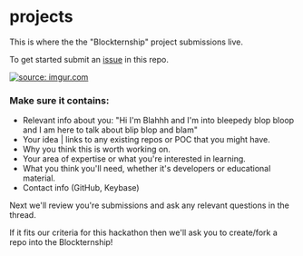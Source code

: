 # projects
This is where the the "Blockternship" project submissions live. 

To get started submit an [issue](https://github.com/Blockternship/projects/issues/new?title=Your%20Amazing%20Ethereum%20Idea!!!&body=Tell%20us%20what%20your%20project%20is%20all%20about%20?) in this repo. 


<a href="https://imgur.com/dXooDOE"><img src="https://i.imgur.com/dXooDOE.png" title="source: imgur.com" /></a>




### Make sure it contains: 
- Relevant info about you: "Hi I'm Blahhh and I'm into bleepedy blop bloop and I am here to talk about blip blop and blam"  
- Your idea | links to any existing repos or POC that you might have. 
- Why you think this is worth working on. 
- Your area of expertise or what you're interested in learning. 
- What you think you'll need, whether it's developers or educational material. 
- Contact info (GitHub, Keybase) 

Next we'll review you're submissions and ask any relevant questions in the thread. 

If it fits our criteria for this hackathon then we'll ask you to create/fork a repo into the Blockternship! 
